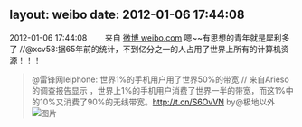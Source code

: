 layout: weibo
date: 2012-01-06 17:44:08
---
<meta name="referrer" content="no-referrer" />

2012-01-06 17:44:08  &nbsp;&nbsp;&nbsp;&nbsp;&nbsp;&nbsp; 来自 <a href="http://weibo.com/" rel="nofollow">微博 weibo.com</a>
嗯~~有思想的青年就是犀利多了 //@xcv58:据65年前的统计，不到亿分之一的人占用了世界上所有的计算机资源！！！
>  @雷锋网leiphone: 世界1%的手机用户用了世界50%的带宽 // 来自Arieso的调查报告显示 ，世界上1%的手机用户消费了世界一半的带宽，而这1%中的10%又消费了90%的无线带宽。http://t.cn/S6OvVN by@极地以外 ​​​
>  ![图片](https://ww3.sinaimg.cn/large/7e4980bcjw1dospwoejt2j.jpg)
